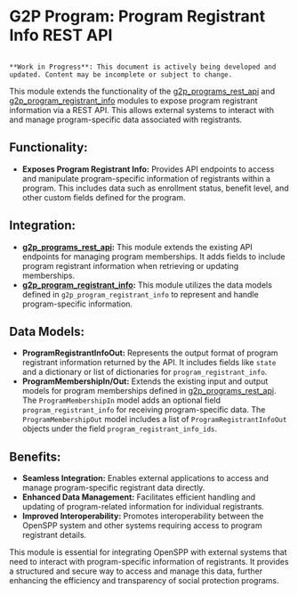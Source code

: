 # G2P Program: Program Registrant Info REST API 

```{warning}

**Work in Progress**: This document is actively being developed and updated. Content may be incomplete or subject to change.
```

This module extends the functionality of the [g2p_programs_rest_api](g2p_programs_rest_api) and [g2p_program_registrant_info](g2p_program_registrant_info) modules to expose program registrant information via a REST API. This allows external systems to interact with and manage program-specific data associated with registrants.

## Functionality:

- **Exposes Program Registrant Info:** Provides API endpoints to access and manipulate program-specific information of registrants within a program. This includes data such as enrollment status, benefit level, and other custom fields defined for the program.

## Integration:

- **[g2p_programs_rest_api](g2p_programs_rest_api):** This module extends the existing API endpoints for managing program memberships. It adds fields to include program registrant information when retrieving or updating memberships.
- **[g2p_program_registrant_info](g2p_program_registrant_info):** This module utilizes the data models defined in `g2p_program_registrant_info` to represent and handle program-specific information.

## Data Models:

- **ProgramRegistrantInfoOut:**  Represents the output format of program registrant information returned by the API. It includes fields like `state` and a dictionary or list of dictionaries for `program_registrant_info`. 
- **ProgramMembershipIn/Out:** Extends the existing input and output models for program memberships defined in [g2p_programs_rest_api](g2p_programs_rest_api). The `ProgramMembershipIn` model adds an optional field `program_registrant_info` for receiving program-specific data. The `ProgramMembershipOut` model includes a list of `ProgramRegistrantInfoOut` objects under the field `program_registrant_info_ids`.

## Benefits:

- **Seamless Integration:** Enables external applications to access and manage program-specific registrant data directly.
- **Enhanced Data Management:** Facilitates efficient handling and updating of program-related information for individual registrants.
- **Improved Interoperability:** Promotes interoperability between the OpenSPP system and other systems requiring access to program registrant details.

This module is essential for integrating OpenSPP with external systems that need to interact with program-specific information of registrants. It provides a structured and secure way to access and manage this data, further enhancing the efficiency and transparency of social protection programs. 
